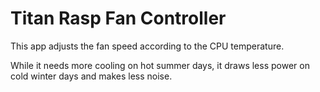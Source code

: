 # Titan Rasp Fan Controller


This app adjusts the fan speed according to the CPU temperature.

While it needs more cooling on hot summer days, it draws less power on cold winter days and makes less noise.
